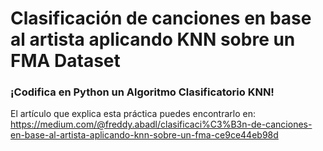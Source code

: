 # Clasificación de canciones en base al artista aplicando KNN sobre un FMA Dataset
### ¡Codifica en Python un Algoritmo Clasificatorio KNN!

El artículo que explica esta práctica puedes encontrarlo en:
https://medium.com/@freddy.abadl/clasificaci%C3%B3n-de-canciones-en-base-al-artista-aplicando-knn-sobre-un-fma-ce9ce44eb98d 
